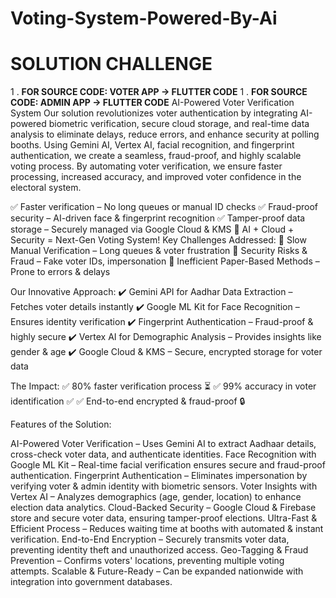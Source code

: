 # Voting-System-Powered-By-Ai
# SOLUTION CHALLENGE
1 . ****FOR SOURCE CODE: VOTER APP -> FLUTTER CODE**** 
1 . ****FOR SOURCE CODE: ADMIN APP -> FLUTTER CODE**** 
AI-Powered Voter Verification System
Our solution revolutionizes voter authentication by integrating AI-powered biometric verification, secure cloud storage, and real-time data analysis to eliminate delays, reduce errors, and enhance security at polling booths. Using Gemini AI, Vertex AI, facial recognition, and fingerprint authentication, we create a seamless, fraud-proof, and highly scalable voting process. By automating voter verification, we ensure faster processing, increased accuracy, and improved voter confidence in the electoral system.


✅ Faster verification – No long queues or manual ID checks
✅ Fraud-proof security – AI-driven face & fingerprint recognition
✅ Tamper-proof data storage – Securely managed via Google Cloud & KMS
🚀 AI + Cloud + Security = Next-Gen Voting System!
Key Challenges Addressed:
🚫 Slow Manual Verification – Long queues & voter frustration
🚫 Security Risks & Fraud – Fake voter IDs, impersonation
🚫 Inefficient Paper-Based Methods – Prone to errors & delays

Our Innovative Approach:
✔️ Gemini API for Aadhar Data Extraction – Fetches voter details instantly
✔️ Google ML Kit for Face Recognition – Ensures identity verification
✔️ Fingerprint Authentication – Fraud-proof & highly secure
✔️ Vertex AI for Demographic Analysis – Provides insights like gender & age
✔️ Google Cloud & KMS – Secure, encrypted storage for voter data

The Impact:
✅ 80% faster verification process ⏳
✅ 99% accuracy in voter identification ✅
✅ End-to-end encrypted & fraud-proof 🔒

Features of the Solution:

AI-Powered Voter Verification – Uses Gemini AI to extract Aadhaar details, cross-check voter data, and authenticate identities.
Face Recognition with Google ML Kit – Real-time facial verification ensures secure and fraud-proof authentication.
Fingerprint Authentication – Eliminates impersonation by verifying voter & admin identity with biometric sensors.
Voter Insights with Vertex AI – Analyzes demographics (age, gender, location) to enhance election data analytics.
Cloud-Backed Security – Google Cloud & Firebase store and secure voter data, ensuring tamper-proof elections.
Ultra-Fast & Efficient Process – Reduces waiting time at booths with automated & instant verification.
End-to-End Encryption – Securely transmits voter data, preventing identity theft and unauthorized access.
Geo-Tagging & Fraud Prevention – Confirms voters' locations, preventing multiple voting attempts.
Scalable & Future-Ready – Can be expanded nationwide with integration into government databases.

